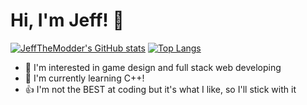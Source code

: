 # Hi, I'm Jeff! 👋 
[![JeffTheModder's GitHub stats](https://github-readme-stats.vercel.app/api?username=JeffTheModder&theme=dark&show_icons=true)](https://github.com/JeffTheModder)
[![Top Langs](https://github-readme-stats.vercel.app/api/top-langs/?username=JeffTheModder&theme=dark&show_icons=true&layout=compact)](https://github.com/JeffTheModder)
- 👀 I'm interested in game design and full stack web developing
- 🌱 I'm currently learning C++!
- 👍 I'm not the BEST at coding but it's what I like, so I'll stick with it
